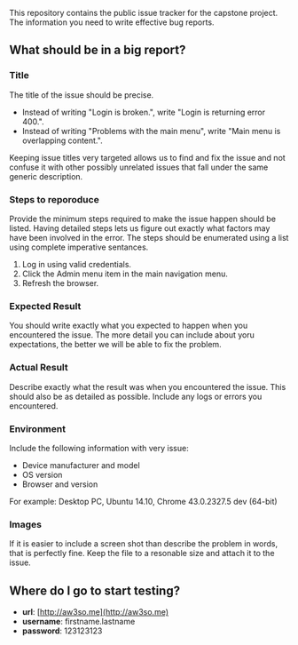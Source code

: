 This repository contains the public issue tracker for the capstone project. The information you need to write effective bug reports.

What should be in a big report?
-------------------------------
### Title
The title of the issue should be precise. 

+ Instead of writing "Login is broken.", write "Login is returning error 400.".
+ Instead of writing "Problems with the main menu", write "Main menu is overlapping content.".

Keeping issue titles very targeted allows us to find and fix the issue and not confuse it with other possibly unrelated issues that fall under the same generic description.

### Steps to reporoduce
Provide the minimum steps required to make the issue happen should be listed. Having detailed steps lets us figure out exactly what factors may have been involved in the error. The steps should be enumerated using a list using complete imperative sentances.

1. Log in using valid credentials.
2. Click the Admin menu item in the main navigation menu. 
3. Refresh the browser.

### Expected Result
You should write exactly what you expected to happen when you encountered the issue. The more detail you can include about yoru expectations, the better we will be able to fix the problem.

### Actual Result
Describe exactly what the result was when you encountered the issue. This should also be as detailed as possible. Include any logs or errors you encountered.

### Environment
Include the following information with very issue:
+ Device manufacturer and model
+ OS version
+ Browser and version

For example:
Desktop PC, Ubuntu 14.10, Chrome 43.0.2327.5 dev (64-bit)

### Images
If it is easier to include a screen shot than describe the problem in words, that is perfectly fine. Keep the file to a resonable size and attach it to the issue. 

Where do I go to start testing?
-------------------------------
+ __url__: [http://aw3so.me](http://aw3so.me)
+ __username__: firstname.lastname
+ __password__: 123123123
